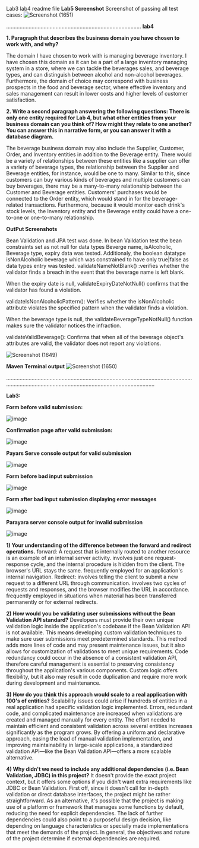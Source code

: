 Lab3 lab4 readme file
**Lab5 Screenshot**
Screenshot of passing all test cases:
![Screenshot (1651)](https://github.com/itmd4515/itmd4515-s24-fp-Bhanumahesh70/assets/144741762/86c7d2a0-64ca-4dd2-8131-51b3e28a1276)

..........................................................................................
**lab4**

**1. Paragraph that describes the business domain you have chosen to work with, and why?**

The domain I have chosen to work with is managing beverage inventory. I have chosen this domain as it can be a part of a large inventory managing system in a store, where we can tackle the beverages sales, and beverage types, and can distinguish between alcohol and non-alcohol beverages. Furthermore, the domain of choice may correspond with business prospects in the food and beverage sector, where effective inventory and sales management can result in lower costs and higher levels of customer satisfaction.

**2. Write a second paragraph answering the following questions: There is only one entity required for Lab 4, but what other entities from your business domain can you think of? How might they relate to one another? You can answer this in narrative form, or you can answer it with a database diagram.**

The beverage business domain may also include the Supplier, Customer, Order, and Inventory entities in addition to the Beverage entity. There would be a variety of relationships between these entities like a supplier can offer a variety of beverage types, the relationship between the Supplier and Beverage entities, for instance, would be one to many. Similar to this, since customers can buy various kinds of beverages and multiple customers can buy beverages, there may be a many-to-many relationship between the Customer and Beverage entities. Customers' purchases would be connected to the Order entity, which would stand in for the beverage-related transactions. Furthermore, because it would monitor each drink's stock levels, the Inventory entity and the Beverage entity could have a one-to-one or one-to-many relationship.

**OutPut Screenshots**

Bean Validation and JPA test was done. In bean Vaildation test the bean constraints set as not null for data types Beverge name, isAlcoholic, Beverage type, expiry data was tested. Additionaly, the boolean datatype isNonAlcoholic beverage which was constrained to have only true|false as data types entry was tested.
validateNameNotBlank() :verifies whether the validator finds a breach in the event that the beverage name is left blank.

When the expiry date is null, validateExpiryDateNotNull() confirms that the validator has found a violation.

validateIsNonAlcoholicPattern(): Verifies whether the isNonAlcoholic attribute violates the specified pattern when the validator finds a violation.

When the beverage type is null, the validateBeverageTypeNotNull() function makes sure the validator notices the infraction.

validateValidBeverage(): Confirms that when all of the beverage object's attributes are valid, the validator does not report any violations.

![Screenshot (1649)](https://github.com/itmd4515/itmd4515-s24-fp-Bhanumahesh70/assets/144741762/03fdd928-ab9a-46fd-9a9c-0f0cf8677c51)

**Maven Terminal output**
![Screenshot (1650)](https://github.com/itmd4515/itmd4515-s24-fp-Bhanumahesh70/assets/144741762/4154f9f1-2b99-45d4-bcd8-1712f28cfba0)

...............................................................................................................................................................................................................................

**Lab3:**

**Form before valid submission:**

![image](https://github.com/itmd4515/itmd4515-s24-fp-Bhanumahesh70/assets/144741762/f71432aa-4986-40de-bfad-a24f9331344c)




**Confirmation page after valid submission:**

![image](https://github.com/itmd4515/itmd4515-s24-fp-Bhanumahesh70/assets/144741762/a56e7d4c-af57-4ae0-8fb5-78d9adb0ee6f)


**Payars Serve console output for valid submission**

![image](https://github.com/itmd4515/itmd4515-s24-fp-Bhanumahesh70/assets/144741762/07eac57f-2607-4dc8-8041-2d1195db58d8)



**Form before bad input submission**

![image](https://github.com/itmd4515/itmd4515-s24-fp-Bhanumahesh70/assets/144741762/f279c483-62f2-4107-b8f8-ed796a547e07)



**Form after bad input submission displaying error messages**

![image](https://github.com/itmd4515/itmd4515-s24-fp-Bhanumahesh70/assets/144741762/99cd98f4-74d3-441f-a622-1870801c3a2d)



**Parayara server console output for invalid submission**

![image](https://github.com/itmd4515/itmd4515-s24-fp-Bhanumahesh70/assets/144741762/385cc0e3-e491-42d6-bedf-ffac7bb80aa5)



**1) Your understanding of the difference between the forward and redirect operations.** 
 forward:
A request that is internally routed to another resource is an example of an internal server activity. involves just one request-response cycle, and the internal procedure is hidden from the client. The browser's URL stays the same. frequently employed for an application's internal navigation.
Redirect:
involves telling the client to submit a new request to a different URL through communication. involves two cycles of requests and responses, and the browser modifies the URL in accordance. frequently employed in situations when material has been transferred permanently or for external redirects.

**2) How would you be validating user submissions without the Bean Validation API standard?**
Developers must provide their own unique validation logic inside the application's codebase if the Bean Validation API is not available. This means developing custom validation techniques to make sure user submissions meet predetermined standards. This method adds more lines of code and may present maintenance issues, but it also allows for customization of validations to meet unique requirements. Code redundancy could occur in the absence of a consistent validation API, therefore careful management is essential to preserving consistency throughout the application's various components. Custom logic offers flexibility, but it also may result in code duplication and require more work during development and maintenance.

**3) How do you think this approach would scale to a real application with 100's of entities?**
Scalability issues could arise if hundreds of entities in a real application had specific validation logic implemented. Errors, redundant code, and complicated maintenance are increased when validations are created and managed manually for every entity. The effort needed to maintain efficient and consistent validation across several entities increases significantly as the program grows. By offering a uniform and declarative approach, easing the load of manual validation implementation, and improving maintainability in large-scale applications, a standardized validation API—like the Bean Validation API—offers a more scalable alternative.


**4) Why didn't we need to include any additional dependencies (i.e. Bean Validation, JDBC) in this project?**
It doesn't provide the exact project context, but it offers some options if you didn't want extra requirements like JDBC or Bean Validation. First off, since it doesn't call for in-depth validation or direct database interfaces, the project might be rather straightforward. As an alternative, it's possible that the project is making use of a platform or framework that manages some functions by default, reducing the need for explicit dependencies. The lack of further dependencies could also point to a purposeful design decision, like depending on language characteristics or specially made implementations that meet the demands of the project. In general, the objectives and nature of the project determine if external dependencies are required.
